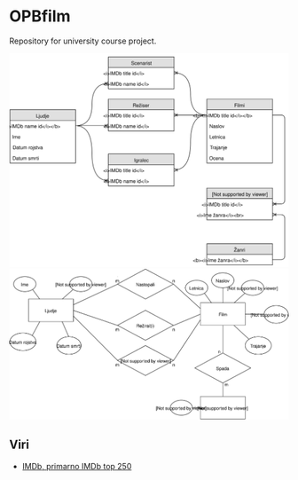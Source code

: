 # OPBfilm
Repository for university course project.

![ER diagram](ERdiag1.svg)
![ER diagram](ERdiag2.svg)

## Viri
* [IMDb, primarno IMDb top 250](http://www.imdb.com/chart/top)
